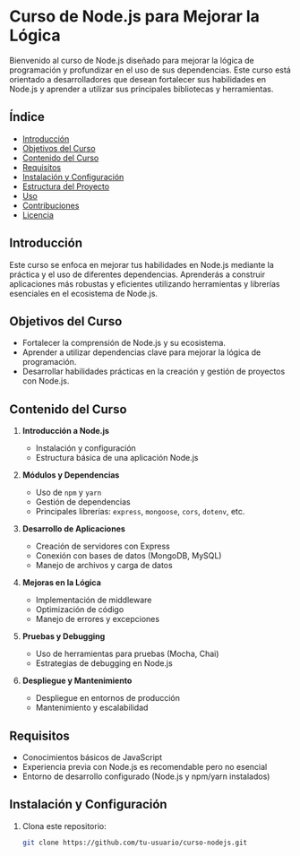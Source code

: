 # Curso de Node.js para Mejorar la Lógica

Bienvenido al curso de Node.js diseñado para mejorar la lógica de programación y profundizar en el uso de sus dependencias. Este curso está orientado a desarrolladores que desean fortalecer sus habilidades en Node.js y aprender a utilizar sus principales bibliotecas y herramientas.

## Índice

- [Introducción](#introducción)
- [Objetivos del Curso](#objetivos-del-curso)
- [Contenido del Curso](#contenido-del-curso)
- [Requisitos](#requisitos)
- [Instalación y Configuración](#instalación-y-configuración)
- [Estructura del Proyecto](#estructura-del-proyecto)
- [Uso](#uso)
- [Contribuciones](#contribuciones)
- [Licencia](#licencia)

## Introducción

Este curso se enfoca en mejorar tus habilidades en Node.js mediante la práctica y el uso de diferentes dependencias. Aprenderás a construir aplicaciones más robustas y eficientes utilizando herramientas y librerías esenciales en el ecosistema de Node.js.

## Objetivos del Curso

- Fortalecer la comprensión de Node.js y su ecosistema.
- Aprender a utilizar dependencias clave para mejorar la lógica de programación.
- Desarrollar habilidades prácticas en la creación y gestión de proyectos con Node.js.

## Contenido del Curso

1. **Introducción a Node.js**
   - Instalación y configuración
   - Estructura básica de una aplicación Node.js

2. **Módulos y Dependencias**
   - Uso de `npm` y `yarn`
   - Gestión de dependencias
   - Principales librerías: `express`, `mongoose`, `cors`, `dotenv`, etc.

3. **Desarrollo de Aplicaciones**
   - Creación de servidores con Express
   - Conexión con bases de datos (MongoDB, MySQL)
   - Manejo de archivos y carga de datos

4. **Mejoras en la Lógica**
   - Implementación de middleware
   - Optimización de código
   - Manejo de errores y excepciones

5. **Pruebas y Debugging**
   - Uso de herramientas para pruebas (Mocha, Chai)
   - Estrategias de debugging en Node.js

6. **Despliegue y Mantenimiento**
   - Despliegue en entornos de producción
   - Mantenimiento y escalabilidad

## Requisitos

- Conocimientos básicos de JavaScript
- Experiencia previa con Node.js es recomendable pero no esencial
- Entorno de desarrollo configurado (Node.js y npm/yarn instalados)

## Instalación y Configuración

1. Clona este repositorio:
   ```bash
   git clone https://github.com/tu-usuario/curso-nodejs.git
